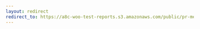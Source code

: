 ```yaml
---
layout: redirect
redirect_to: https://a8c-woo-test-reports.s3.amazonaws.com/public/pr-merge/40775/api/index.html
---
```

